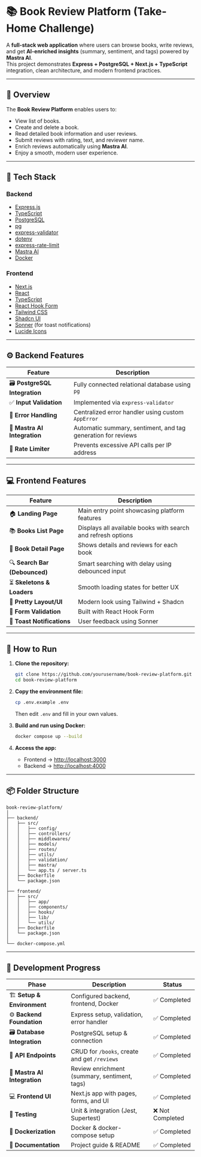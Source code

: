 # 📚 Book Review Platform (Take-Home Challenge)

A **full-stack web application** where users can browse books, write reviews, and get **AI-enriched insights** (summary, sentiment, and tags) powered by **Mastra AI**.  
This project demonstrates **Express + PostgreSQL + Next.js + TypeScript** integration, clean architecture, and modern frontend practices.

---

## 🧠 Overview

The **Book Review Platform** enables users to:

- View list of books.
- Create and delete a book.
- Read detailed book information and user reviews.
- Submit reviews with rating, text, and reviewer name.
- Enrich reviews automatically using **Mastra AI**.
- Enjoy a smooth, modern user experience.

---

## 🧩 Tech Stack

### **Backend**

- [Express.js](https://expressjs.com/)
- [TypeScript](https://www.typescriptlang.org/)
- [PostgreSQL](https://www.postgresql.org/)
- [pg](https://www.npmjs.com/package/pg)
- [express-validator](https://express-validator.github.io/docs/)
- [dotenv](https://www.npmjs.com/package/dotenv)
- [express-rate-limit](https://www.npmjs.com/package/express-rate-limit)
- [Mastra AI](https://mastra.ai/)
- [Docker](https://www.docker.com/)

### **Frontend**

- [Next.js](https://nextjs.org/)
- [React](https://react.dev/)
- [TypeScript](https://www.typescriptlang.org/)
- [React Hook Form](https://react-hook-form.com/)
- [Tailwind CSS](https://tailwindcss.com/)
- [Shadcn UI](https://ui.shadcn.com/)
- [Sonner](https://sonner.emilkowal.ski/) (for toast notifications)
- [Lucide Icons](https://lucide.dev/icons/)

---

## ⚙️ Backend Features

| Feature                       | Description                                                  |
| ----------------------------- | ------------------------------------------------------------ |
| 🗃️ **PostgreSQL Integration** | Fully connected relational database using `pg`               |
| ✅ **Input Validation**       | Implemented via `express-validator`                          |
| 🚨 **Error Handling**         | Centralized error handler using custom `AppError`            |
| 🧠 **Mastra AI Integration**  | Automatic summary, sentiment, and tag generation for reviews |
| 🚦 **Rate Limiter**           | Prevents excessive API calls per IP address                  |

---

## 💻 Frontend Features

| Feature                       | Description                                                  |
| ----------------------------- | ------------------------------------------------------------ |
| 🏠 **Landing Page**           | Main entry point showcasing platform features                |
| 📚 **Books List Page**        | Displays all available books with search and refresh options |
| 📖 **Book Detail Page**       | Shows details and reviews for each book                      |
| 🔍 **Search Bar (Debounced)** | Smart searching with delay using debounced input             |
| ⏳ **Skeletons & Loaders**    | Smooth loading states for better UX                          |
| 🎨 **Pretty Layout/UI**       | Modern look using Tailwind + Shadcn                          |
| 📝 **Form Validation**        | Built with React Hook Form                                   |
| 🔔 **Toast Notifications**    | User feedback using Sonner                                   |

---

## 🚀 How to Run

1. **Clone the repository:**

   ```bash
   git clone https://github.com/yourusername/book-review-platform.git
   cd book-review-platform
   ```

2. **Copy the environment file:**

   ```bash
   cp .env.example .env
   ```

   Then edit `.env` and fill in your own values.

3. **Build and run using Docker:**

   ```bash
   docker compose up --build
   ```

4. **Access the app:**
   - Frontend → [http://localhost:3000](http://localhost:3000)
   - Backend → [http://localhost:4000](http://localhost:4000)

---

## 📦 Folder Structure

```
book-review-platform/
│
├── backend/
│   ├── src/
│   │   ├── config/
│   │   ├── controllers/
│   │   ├── middlewares/
│   │   ├── models/
│   │   ├── routes/
│   │   ├── utils/
│   │   ├── validation/
│   │   ├── mastra/
│   │   └── app.ts / server.ts
│   ├── Dockerfile
│   └── package.json
│
├── frontend/
│   ├── src/
│   │   ├── app/
│   │   ├── components/
│   │   ├── hooks/
│   │   ├── lib/
│   │   └── utils/
│   ├── Dockerfile
│   └── package.json
│
└── docker-compose.yml

```

---

## 🧾 Development Progress

| Phase                        | Description                                  | Status           |
| ---------------------------- | -------------------------------------------- | ---------------- |
| 🏗️ **Setup & Environment**   | Configured backend, frontend, Docker         | ✅ Completed     |
| ⚙️ **Backend Foundation**    | Express setup, validation, error handler     | ✅ Completed     |
| 🗃️ **Database Integration**  | PostgreSQL setup & connection                | ✅ Completed     |
| 💬 **API Endpoints**         | CRUD for `/books`, create and get `/reviews` | ✅ Completed     |
| 🤖 **Mastra AI Integration** | Review enrichment (summary, sentiment, tags) | ✅ Completed     |
| 💻 **Frontend UI**           | Next.js app with pages, forms, and UI        | ✅ Completed     |
| 🧪 **Testing**               | Unit & integration (Jest, Supertest)         | ❌ Not Completed |
| 🐳 **Dockerization**         | Docker & docker-compose setup                | ✅ Completed     |
| 🧾 **Documentation**         | Project guide & README                       | ✅ Completed     |
